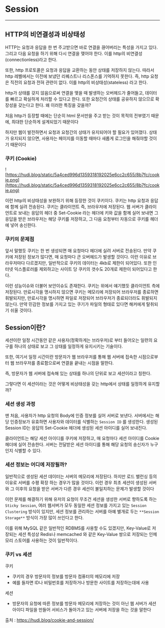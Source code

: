# Session

------

## HTTP의 비연결성과 비상태성

HTTP는 요청과 응답을 한 번 주고받으면 바로 연결을 끊어버리는 특성을 가지고 있다. 그리고 다음 요청을 하기 위해 다시 연결을 맺어야 한다. 이를 http의 비연결성(connectionless)라고 한다.

또한, http 프로토콜은 요청과 응답을 교환하는 동안 상태를 저장하지 않는다. 따라서 http 레벨에서는 이전에 보냈던 리퀘스트나 리스폰스를 기억하지 못한다. 즉, http 요청은 직전의 요청과 전혀 관련이 없다. 이를 http의 비상태성(stateless) 라고 한다.

http가 상태를 갖지 않음으로써 연결을 맺을 때 발생하는 오버헤드가 줄어들고, 데이터를 빠르고 확실하게 처리할 수 있다고 한다. 또한 요청간의 상태를 공유하지 않으므로 확장성을 갖는다고 한다. 왜 이러한 특징을 갖을까?

처음 http가 등장할 때에는 단순히 html 문서만을 주고 받는 것이 목적의 전부였기 때문에, 최대한 단순하게 설계되었기 때문이다

하지만 웹이 발전하면서 요청과 요청간의 상태가 유지되어야 할 필요가 있어졌다. 상태가 유지되지 않으면, 사용자는 페이지를 이동할 때마다 새롭게 로그인을 해줘야할 것이기 때문이다

### 쿠키 (Cookie)

![https://hudi.blog/static/5a4ced996d1359318192025e6cc2c655/8b7fc/cookie.png](https://hudi.blog/static/5a4ced996d1359318192025e6cc2c655/8b7fc/cookie.png)

이런 http의 비상태성을 보완하기 위해 등장한 것이 쿠키이다. 쿠키는 http 요청과 응답에 함께 실려 전송된다. 쿠키는 클라이언트 즉, 브라우저에 저장된다. 웹 서버가 클라이언트로 보내는 응답의 헤더 중 Set-Cookie 라는 헤더에 키와 값을 함께 실어 보내면 그 응답을 받은 브라우저는 해당 쿠키를 저장하고, 그 다음 요청부터 자동으로 쿠키를 헤더에 넣어 송신한다.

### 쿠키의 문제점

앞서 말했듯 쿠키는 한 번 생성되면 매 요청마다 헤더에 실려 서버로 전송된다. 만약 쿠키에 저장된 정보가 많다면, 매 요청마다 큰 오버헤드가 발생할 것이다. 이런 이유로 브라우저마다 다르겠지만, 일반적으로 쿠키의 데이터는 4kb로 제한이 되어있다. 또한 인터넷 익스플로러를 제외하고는 사이트 당 쿠키의 갯수도 20개로 제한이 되어있다고 한다.

이런 성능이슈와 더불어 보안이슈도 존재한다. 쿠키는 위에서 얘기했듯 클라이언트 측에 저장된다. 만료시각을 명시하지 않으면 쿠키는 메모리에 저장되어 브라우저를 종료하면 휘발되지만, 만료시각을 명시하면 파일로 저장되어 브라우저가 종료되더라도 휘발되지 않는다. 만약 민감한 정보를 가지고 있는 쿠기가 파일의 형태로 있다면 해커에게 탈취되기 쉬울 것이다.

## Session이란?

세션이란 일정 시간동안 같은 사용자(정확하게는 브라우저)로 부터 들어오는 일련의 요구를 하나의 상태로 보고 그 상태를 일정하게 유지시키는 기술이다.

또한, 여기서 일정 시간이란 방문자가 웹 브라우저를 통해 웹 서버에 접속한 시점으로부터 웹 브라우저를 종료함으로써 연결을 끝내는 시점을 말한다.

즉, 방문자가 웹 서버에 접속해 있는 상태를 하나의 단위로 보고 세션이라고 칭한다.

그렇다면 이 세션이라는 것은 어떻게 비상태성을 갖는 http에서 상태를 일정하게 유지할까?

### 세션 생성 과정

맨 처음, 사용자가 http 요청의 Body에 인증 정보를 실어 서버로 보낸다. 서버에서는 해당 인증정보가 유효하면 사용자와 데이터를 식별하는 `Session ID` 를 생성한다. 생성된 Session ID는 응답의 Set-Cookie 헤더에 생성된 세션 아이디를 실어 보내진다.

클라이언트는 해당 세션 아이디를 쿠키에 저장하고, 매 요청마다 세션 아이디를 Cookie 헤더에 실어 전송한다. 서버는 전달받은 세션 아이디를 통해 해당 요청의 송신자가 누구인지 식별할 수 있다.

### 세션 정보는 어디에 저장될까?

일반적으로 생성된 세션 데이터는 서버의 메모리에 저장된다. 하지만 로드 밸런싱 등의 이유로 서버를 수평 확장 하는 경우가 많을 것이다. 이런 경우 최초 세션이 생성된 서버와 그 이후의 요청을 받은 서버가 다른 경우 세션이 불일치하는 문제가 발생할 것이다

이런 문제를 해결하기 위해 유저의 요청이 무조건 세션을 생성한 서버로 향하도록 하는 `Sticky Session`, 여러 웹서버가 모두 동일한 세션 정보를 가지고 있는 `Session Clustering` 방식이 있지만, 세션 정보를 관리하는 서버를 아예 별개로 두는 `**Session Storage**` 방식이 가장 많이 쓰인다고 한다.

이를 위해 MySQL 같은 일반적인 RDBMS를 사용할 수도 있겠지만, Key-Value로 저장되는 세션 특성상 Redis나 memcached 와 같은 Key-Value 쌍으로 저장되는 인메모리 스토어를 사용하는 것이 일반적이다.

### 쿠키 vs 세션

쿠키

- 쿠키의 경우 방문자의 정보를 방문자 컴퓨터의 메모리에 저장
- 예를 들자면 ID나 비밀번호를 저장하거나 방문한 사이트를 저장하는데에 사용

세션

- 방문자의 요청에 따른 정보를 방문자 메모리에 저장하는 것이 아닌 웹 서버가 세션 아이디 파일을 만들어 서비스가 돌아가고 있는 서버에 저장을 하는 것을 말한다

출처 : https://hudi.blog/cookie-and-session/